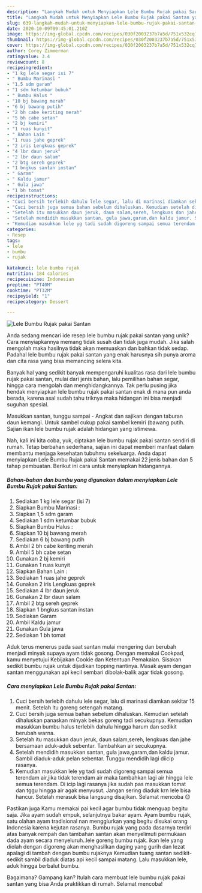 ```yaml
---
description: "Langkah Mudah untuk Menyiapkan Lele Bumbu Rujak pakai Santan yang Menggugah Selera"
title: "Langkah Mudah untuk Menyiapkan Lele Bumbu Rujak pakai Santan yang Menggugah Selera"
slug: 639-langkah-mudah-untuk-menyiapkan-lele-bumbu-rujak-pakai-santan-yang-menggugah-selera
date: 2020-10-09T09:45:01.210Z
image: https://img-global.cpcdn.com/recipes/030f2003237b7a5d/751x532cq70/lele-bumbu-rujak-pakai-santan-foto-resep-utama.jpg
thumbnail: https://img-global.cpcdn.com/recipes/030f2003237b7a5d/751x532cq70/lele-bumbu-rujak-pakai-santan-foto-resep-utama.jpg
cover: https://img-global.cpcdn.com/recipes/030f2003237b7a5d/751x532cq70/lele-bumbu-rujak-pakai-santan-foto-resep-utama.jpg
author: Corey Zimmerman
ratingvalue: 3.4
reviewcount: 8
recipeingredient:
- "1 kg lele segar isi 7"
- " Bumbu Marinasi "
- "1,5 sdm garam"
- "1 sdm ketumbar bubuk"
- " Bumbu Halus "
- "10 bj bawang merah"
- "6 bj bawang putih"
- "2 bh cabe keriting merah"
- "5 bh cabe setan"
- "2 bj kemiri"
- "1 ruas kunyit"
- " Bahan Lain "
- "1 ruas jahe geprek"
- "2 iris Lengkuas geprek"
- "4 lbr daun jeruk"
- "2 lbr daun salam"
- "2 btg sereh geprek"
- "1 bngkus santan instan"
- " Garam"
- " Kaldu jamur"
- " Gula jawa"
- "1 bh tomat"
recipeinstructions:
- "Cuci bersih terlebih dahulu lele segar, lalu di marinasi diamkan sekitar 15 menit. Setelah itu goreng setengah matang."
- "Cuci bersih juga semua bahan sebelum dihaluskan. Kemudian setelah dihaluskan panaskan minyak bekas goreng tadi secukupnya. Kemudian masukkan bumbu halus terlebih dahulu hingga harum dan sedikit berubah warna."
- "Setelah itu masukkan daun jeruk, daun salam,sereh, lengkuas dan jahe bersamaan aduk-aduk sebentar. Tambahkan air secukupnya."
- "Setelah mendidih masukkan santan, gula jawa,garam,dan kaldu jamur. Sambil diaduk-aduk pelan sebentar. Tunggu mendidih lagi diicip rasanya."
- "Kemudian masukkan lele yg tadi sudah digoreng sampai semua terendam air,jika tidak terendam air maka tambahkan lagi air hingga lele semua terendam. Di icip lagi rasanya jika sudah pas masukkan tomat dan tggu hingga air agak menyusut. Jangan sering diaduk krn lele bisa hancur. Setelah merasuk bisa langsung disajikan. Selamat mencoba 😊"
categories:
- Resep
tags:
- lele
- bumbu
- rujak

katakunci: lele bumbu rujak 
nutrition: 184 calories
recipecuisine: Indonesian
preptime: "PT40M"
cooktime: "PT32M"
recipeyield: "1"
recipecategory: Dessert

---
```



![Lele Bumbu Rujak pakai Santan](https://img-global.cpcdn.com/recipes/030f2003237b7a5d/751x532cq70/lele-bumbu-rujak-pakai-santan-foto-resep-utama.jpg)

Anda sedang mencari ide resep lele bumbu rujak pakai santan yang unik? Cara menyiapkannya memang tidak susah dan tidak juga mudah. Jika salah mengolah maka hasilnya tidak akan memuaskan dan bahkan tidak sedap. Padahal lele bumbu rujak pakai santan yang enak harusnya sih punya aroma dan cita rasa yang bisa memancing selera kita.

Banyak hal yang sedikit banyak mempengaruhi kualitas rasa dari lele bumbu rujak pakai santan, mulai dari jenis bahan, lalu pemilihan bahan segar, hingga cara mengolah dan menghidangkannya. Tak perlu pusing jika hendak menyiapkan lele bumbu rujak pakai santan enak di mana pun anda berada, karena asal sudah tahu triknya maka hidangan ini bisa menjadi suguhan spesial.

Masukkan santan, tunggu sampai - Angkat dan sajikan dengan taburan daun kemangi. Untuk sambel cukup pakai sambel kemiri (bawang putih. Sajian ikan lele bumbu rujak adalah hidangan yang istimewa.


Nah, kali ini kita coba, yuk, ciptakan lele bumbu rujak pakai santan sendiri di rumah. Tetap berbahan sederhana, sajian ini dapat memberi manfaat dalam membantu menjaga kesehatan tubuhmu sekeluarga. Anda dapat menyiapkan Lele Bumbu Rujak pakai Santan memakai 22 jenis bahan dan 5 tahap pembuatan. Berikut ini cara untuk menyiapkan hidangannya.

<!--inarticleads1-->

##### Bahan-bahan dan bumbu yang digunakan dalam menyiapkan Lele Bumbu Rujak pakai Santan:

1. Sediakan 1 kg lele segar (isi 7)
1. Siapkan  Bumbu Marinasi :
1. Siapkan 1,5 sdm garam
1. Sediakan 1 sdm ketumbar bubuk
1. Siapkan  Bumbu Halus :
1. Siapkan 10 bj bawang merah
1. Sediakan 6 bj bawang putih
1. Ambil 2 bh cabe keriting merah
1. Ambil 5 bh cabe setan
1. Gunakan 2 bj kemiri
1. Gunakan 1 ruas kunyit
1. Siapkan  Bahan Lain :
1. Sediakan 1 ruas jahe geprek
1. Gunakan 2 iris Lengkuas geprek
1. Sediakan 4 lbr daun jeruk
1. Gunakan 2 lbr daun salam
1. Ambil 2 btg sereh geprek
1. Siapkan 1 bngkus santan instan
1. Sediakan  Garam
1. Ambil  Kaldu jamur
1. Gunakan  Gula jawa
1. Sediakan 1 bh tomat


Aduk terus menerus pada saat santan mulai mengering dan berubah menjadi minyak supaya ayam tidak gosong. Dengan memakai Cookpad, kamu menyetujui Kebijakan Cookie dan Ketentuan Pemakaian. Sisakan sedikit bumbu rujak untuk dijadikan topping nantinya. Masak ayam dengan santan menggunakan api kecil sembari dibolak-balik agar tidak gosong. 

<!--inarticleads2-->

##### Cara menyiapkan Lele Bumbu Rujak pakai Santan:

1. Cuci bersih terlebih dahulu lele segar, lalu di marinasi diamkan sekitar 15 menit. Setelah itu goreng setengah matang.
1. Cuci bersih juga semua bahan sebelum dihaluskan. Kemudian setelah dihaluskan panaskan minyak bekas goreng tadi secukupnya. Kemudian masukkan bumbu halus terlebih dahulu hingga harum dan sedikit berubah warna.
1. Setelah itu masukkan daun jeruk, daun salam,sereh, lengkuas dan jahe bersamaan aduk-aduk sebentar. Tambahkan air secukupnya.
1. Setelah mendidih masukkan santan, gula jawa,garam,dan kaldu jamur. Sambil diaduk-aduk pelan sebentar. Tunggu mendidih lagi diicip rasanya.
1. Kemudian masukkan lele yg tadi sudah digoreng sampai semua terendam air,jika tidak terendam air maka tambahkan lagi air hingga lele semua terendam. Di icip lagi rasanya jika sudah pas masukkan tomat dan tggu hingga air agak menyusut. Jangan sering diaduk krn lele bisa hancur. Setelah merasuk bisa langsung disajikan. Selamat mencoba 😊


Pastikan juga Kamu memakai pai kecil agar bumbu tidak menguap begitu saja. Jika ayam sudah empuk, selanjutnya bakar ayam. Ayam bumbu rujak, satu olahan ayam tradisional nan menggiurkan yang begitu disukai orang Indonesia karena kejutan rasanya. Bumbu rujak yang pada dasarnya terdiri atas banyak rempah dan tambahan santan akan menyelimuti permukaan dada ayam secara menyeluruh..lele goreng bumbu rujak. ikan lele yang diolah dengan digoreng akan menghasilkan daging yang gurih dan lezat apalagi di tambah dengan bumbu rujaknya Kemudian tuang santan sedikit-sedikit sambil diaduk diatas api kecil sampai matang. Lalu masukkan lele, aduk hingga berbalut bumbu. 

Bagaimana? Gampang kan? Itulah cara membuat lele bumbu rujak pakai santan yang bisa Anda praktikkan di rumah. Selamat mencoba!
